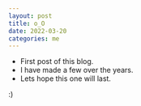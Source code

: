 ```yaml
---
layout: post
title: o_O
date: 2022-03-20
categories: me
---
```


- First post of this blog.
- I have made a few over the years.
- Lets hope this one will last.

:)
